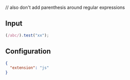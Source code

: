 
// also don't add parenthesis around regular expressions

## Input
```javascript input
(/abc/).test("xx");
```

## Configuration
```json configuration
{
  "extension": "js"
}
```
